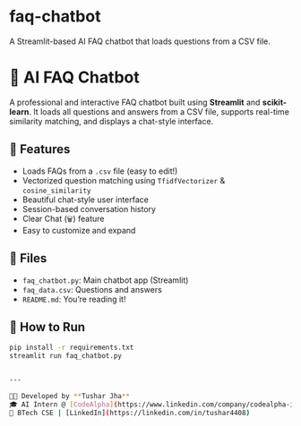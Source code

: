 # faq-chatbot
A Streamlit-based AI FAQ chatbot that loads questions from a CSV file.

# 🤖 AI FAQ Chatbot

A professional and interactive FAQ chatbot built using **Streamlit** and **scikit-learn**. It loads all questions and answers from a CSV file, supports real-time similarity matching, and displays a chat-style interface.

## 🔧 Features

- Loads FAQs from a `.csv` file (easy to edit!)
- Vectorized question matching using `TfidfVectorizer` & `cosine_similarity`
- Beautiful chat-style user interface
- Session-based conversation history
- Clear Chat (`🗑️`) feature
- Easy to customize and expand

## 📁 Files

- `faq_chatbot.py`: Main chatbot app (Streamlit)
- `faq_data.csv`: Questions and answers
- `README.md`: You’re reading it!

## 🚀 How to Run

```bash
pip install -r requirements.txt
streamlit run faq_chatbot.py


---

🧑‍💻 Developed by **Tushar Jha**  
🎓 AI Intern @ [CodeAlpha](https://www.linkedin.com/company/codealpha-in/)  
📍 BTech CSE | [LinkedIn](https://linkedin.com/in/tushar4408)



